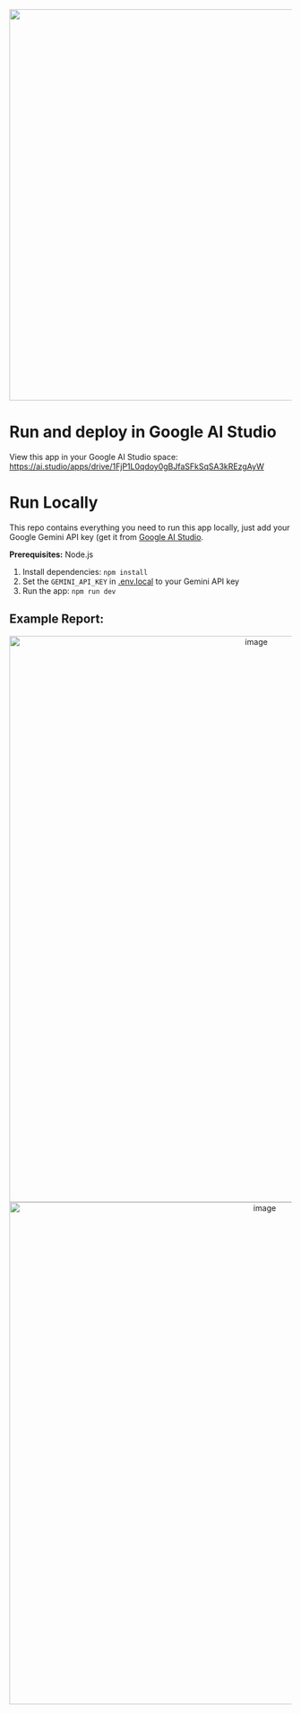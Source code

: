 <div align="center">
<img width="1160" height="698" alt="image" src="https://github.com/user-attachments/assets/925fb4ac-4347-4146-873a-e7ce6e8ec26c" />
</div>


# Run and deploy in Google AI Studio

View this app in your Google AI Studio space: https://ai.studio/apps/drive/1FjP1L0qdoy0gBJfaSFkSqSA3kREzgAyW

# Run Locally

This repo contains everything you need to run this app locally, just add your Google Gemini API key (get it from [Google AI Studio](https://aistudio.google.com/).

**Prerequisites:**  Node.js

1. Install dependencies:
   `npm install`
2. Set the `GEMINI_API_KEY` in [.env.local](.env.local) to your Gemini API key
3. Run the app:
   `npm run dev`

## Example Report:

<div align="center">
<img width="866" height="1010" alt="image" src="https://github.com/user-attachments/assets/46df0915-83ba-4205-ba30-3b4a2399a94b" />
<img width="896" alt="image" src="https://github.com/user-attachments/assets/fda22290-dbc9-4a12-8287-90c64f289135" />
</div>
